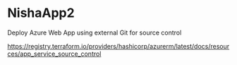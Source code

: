 # NishaApp2

Deploy Azure Web App using external Git for source control

https://registry.terraform.io/providers/hashicorp/azurerm/latest/docs/resources/app_service_source_control


